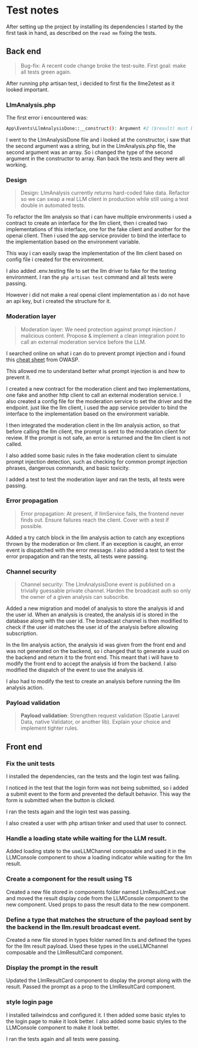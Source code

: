 # Test notes

After setting up the project by installing its dependencies I started by the first task in hand, as described on the `read me` fixing the tests.

## Back end
> Bug-fix: A recent code change broke the test-suite. First goal: make all tests green again.

After running php artisan test, i decided to first fix the llme2etest as it looked important.

### LlmAnalysis.php
The first error i encountered was:
```bash
App\Events\LlmAnalysisDone::__construct(): Argument #2 ($result) must be of type string, array given, called in /home/potat/lynkx/Diabolocom/fullstack-test/fullstack-technical-test/back/vendor/laravel/framework/src/Illuminate/Foundation/Events/Dispatchable.php on line 14
```
I went to the LlmAnalysisDone file and i looked at the constructor, i saw that the second argument was a string, but in the LlmAnalysis.php file, the second argument was an array. So i changed the type of the second argument in the constructor to array. Ran back the tests and they were all working.


### Design
> Design: LlmAnalysis currently returns hard-coded fake data. Refactor so we can swap a real LLM client in production while still using a test double in automated tests.

To refactor the llm analysis so that i can have multiple environments i used a contract to create an interface for the llm client, then i created two implementations of this interface, one for the fake client and another for the openai client. Then i used the app service provider to bind the interface to the implementation based on the environment variable.

This way i can easily swap the implementation of the llm client based on config file i created for the environment. 

I also added .env.testing file to set the llm driver to fake for the testing environment.
I ran the `php artisan test` command and all tests were passing.

However i did not make a real openai client implementation as i do not have an api key, but i created the structure for it.

### Moderation layer
> Moderation layer: We need protection against prompt injection / malicious content. Propose & implement a clean integration point to call an external moderation service before the LLM.

I searched online on what i can do to prevent prompt injection and i found this [cheat sheet](https://cheatsheetseries.owasp.org/cheatsheets/LLM_Prompt_Injection_Prevention_Cheat_Sheet.html) from OWASP.

This allowed me to understand better what prompt injection is and how to prevent it.

I created a new contract for the moderation client and two implementations, one fake and another http client to call an external moderation service. I also created a config file for the moderation service to set the driver and the endpoint. just like the llm client, i used the app service provider to bind the interface to the implementation based on the environment variable.

I then integrated the moderation client in the llm analysis action, so that before calling the llm client, the prompt is sent to the moderation client for review. If the prompt is not safe, an error is returned and the llm client is not called.

I also added some basic rules in the fake moderation client to simulate prompt injection detection, such as checking for common prompt injection phrases, dangerous commands, and basic toxicity.

I added a test to test the moderation layer and ran the tests, all tests were passing.

### Error propagation
> Error propagation: At present, if llmService fails, the frontend never finds out. Ensure failures reach the client. Cover with a test if possible.

Added a try catch block in the llm analysis action to catch any exceptions thrown by the moderation or llm client. If an exception is caught, an error event is dispatched with the error message. I also added a test to test the error propagation and ran the tests, all tests were passing.

### Channel security
> Channel security: The LlmAnalysisDone event is published on a trivially guessable private channel. Harden the broadcast auth so only the owner of a given analysis can subscribe.

Added a new migration and model of analysis to store the analysis id and the user id. When an analysis is created, the analysis id is stored in the database along with the user id. The broadcast channel is then modified to check if the user id matches the user id of the analysis before allowing subscription.

In the llm analysis action, the analysis id was given from the front end and was not generated on the backend, so i changed that to generate a uuid on the backend and return it to the front end. This meant that i will have to modify the front end to accept the analysis id from the backend.
I also modified the dispatch of the event to use the analysis id.

I also had to modify the test to create an analysis before running the llm analysis action.

### Payload validation
> **Payload validation**: Strengthen request validation (Spatie Laravel Data, native Validator, or another lib). Explain your choice and implement tighter rules.



## Front end 


### Fix the unit tests
I installed the dependencies, ran the tests and the login test was failing.

I noticed in the test that the login form was not being submitted, so i added a submit event to the form and prevented the default behavior. This way the form is submitted when the button is clicked.

I ran the tests again and the login test was passing.

I also created a user with php artisan tinker and used that user to connect.

### Handle a loading state while waiting for the LLM result.

Added loading state to the useLLMChannel composable and used it in the LLMConsole component to show a loading indicator while waiting for the llm result.

### Create a component for the result using TS

Created a new file stored in components folder named LlmResultCard.vue and moved the result display code from the LLMConsole component to the new component. Used props to pass the result data to the new component.


### Define a type that matches the structure of the payload sent by the backend in the llm.result broadcast event.

Created a new file stored in types folder named llm.ts and defined the types for the llm result payload. Used these types in the useLLMChannel composable and the LlmResultCard component.


### Display the prompt in the result

Updated the LlmResultCard component to display the prompt along with the result. Passed the prompt as a prop to the LlmResultCard component.

### style login page

I installed tailwindcss and configured it. I then added some basic styles to the login page to make it look better. 
I also added some basic styles to the LLMConsole component to make it look better.

I ran the tests again and all tests were passing.
